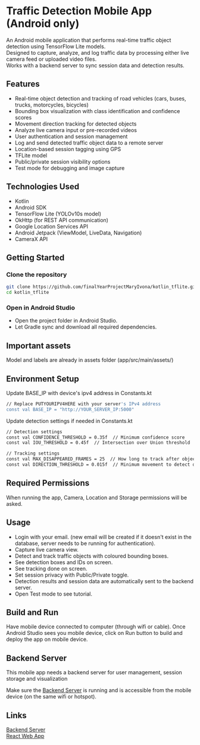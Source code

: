 # Traffic Detection Mobile App (Android only)

An Android mobile application that performs real-time traffic object detection using TensorFlow Lite models.  
Designed to capture, analyze, and log traffic data by processing either live camera feed or uploaded video files.  
Works with a backend server to sync session data and detection results.

## Features

- Real-time object detection and tracking of road vehicles (cars, buses, trucks, motorcycles, bicycles)
- Bounding box visualization with class identification and confidence scores
- Movement direction tracking for detected objects
- Analyze live camera input or pre-recorded videos
- User authentication and session management
- Log and send detected traffic object data to a remote server
- Location-based session tagging using GPS
- TFLite model
- Public/private session visibility options
- Test mode for debugging and image capture

## Technologies Used

- Kotlin
- Android SDK
- TensorFlow Lite (YOLOv10s model)
- OkHttp (for REST API communication)
- Google Location Services API
- Android Jetpack (ViewModel, LiveData, Navigation)
- CameraX API


## Getting Started

### Clone the repository
```bash
git clone https://github.com/finalYearProjectMaryIvona/kotlin_tflite.git
cd kotlin_tflite
```
### Open in Android Studio
- Open the project folder in Android Studio.
- Let Gradle sync and download all required dependencies.

## Important assets
Model and labels are already in assets folder (app/src/main/assets/)

## Environment Setup

Update BASE_IP with device's ipv4 address in Constants.kt
```bash
// Replace PUTYOURIPV4HERE with your server's IPv4 address
const val BASE_IP = "http://YOUR_SERVER_IP:5000"
```

Update detection settings if needed in Constants.kt
```bash
// Detection settings
const val CONFIDENCE_THRESHOLD = 0.35f  // Minimum confidence score
const val IOU_THRESHOLD = 0.45f  // Intersection over Union threshold

// Tracking settings
const val MAX_DISAPPEARED_FRAMES = 25  // How long to track after object disappears
const val DIRECTION_THRESHOLD = 0.015f  // Minimum movement to detect direction
```
## Required Permissions
When running the app, Camera, Location and Storage permissions will be asked.

## Usage
- Login with your email. (new email will be created if it doesn't exist in the database, server needs to be running for authentication).
- Capture live camera view.
- Detect and track traffic objects with coloured bounding boxes.
- See detection boxes and IDs on screen.
- See tracking done on screen.
- Set session privacy with Public/Private toggle.
- Detection results and session data are automatically sent to the backend server.
- Open Test mode to see tutorial.

## Build and Run
Have mobile device connected to computer (through wifi or cable). Once Android Studio sees you mobile device, click on Run button to build and deploy the app on mobile device.

## Backend Server
This mobile app needs a backend server for user management, session storage and visualization

Make sure the [Backend Server](https://github.com/finalYearProjectMaryIvona/backend_server) is running and is accessible from the mobile device (on the same wifi or hotspot).

## Links
[Backend Server](https://github.com/finalYearProjectMaryIvona/backend_server)<br/>
[React Web App](https://github.com/finalYearProjectMaryIvona/front_end_web_app)<br/>
